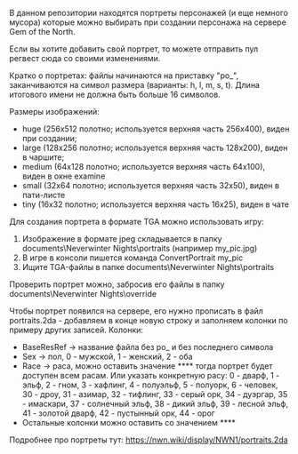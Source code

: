 В данном репозитории находятся портреты персонажей (и еще немного мусора) которые можно выбирать при создании персонажа на сервере Gem of the North.

Если вы хотите добавить свой портрет, то можете отправить пул регвест сюда со своими изменениями.

Кратко о портретах: файлы начинаются на приставку "po_", заканчиваются на символ размера (варианты: h, l, m, s, t). Длина итогового имени не должна быть больше 16 символов.

Размеры изображений: 
- huge   (256x512 полотно;  используется верхняя часть 256x400), виден при создании;
- large  (128x256 полотно;  используется верхняя часть 128x200), виден в чаршите;
- medium (64x128 полотно;   используется верхняя часть 64x100),  виден в окне examine
- small  (32x64 полотно;    используется верхняя часть 32x50),   виден в пати-листе
- tiny   (16x32 полотно;    используется верхняя часть 16x25),   виден в чате

Для создания портрета в формате TGA можно использовать игру:
1) Изображение в формате jpeg складывается в папку documents\Neverwinter Nights\portraits (например my_pic.jpg)
2) В игре в консоли пишется команда ConvertPortrait my_pic
3) Ищите TGA-файлы в папке documents\Neverwinter Nights\portraits

Проверить портрет можно, забросив его файлы в папку documents\Neverwinter Nights\override

Чтобы портрет появился на сервере, его нужно прописать в файл portraits.2da - добавляем в конце новую строку и заполняем колонки по примеру других записей.
Колонки: 
- BaseResRef -> название файла без po_ и без последнего символа
- Sex -> пол, 0 - мужской, 1 - женский, 2 - оба
- Race -> раса, можно оставить значение **** тогда портрет будет доступен всем расам. Или указать конкретную расу: 0 - дварф, 1 - эльф, 2 - гном, 3 - хафлинг, 4 - полуэльф, 5 - полуорк, 6 - человек, 30 - дроу, 31 - азимар, 32 - тифлинг, 33 - серый орк, 34 - дуэргар, 35 - имаскари, 37 - солнечный эльф, 38 - дикий эльф, 39 - лесной эльф, 41 - золотой дварф, 42 - пустынный орк, 44 - орог
- Остальные колонки можно оставить со значением ****

Подробнее про портреты тут: https://nwn.wiki/display/NWN1/portraits.2da
